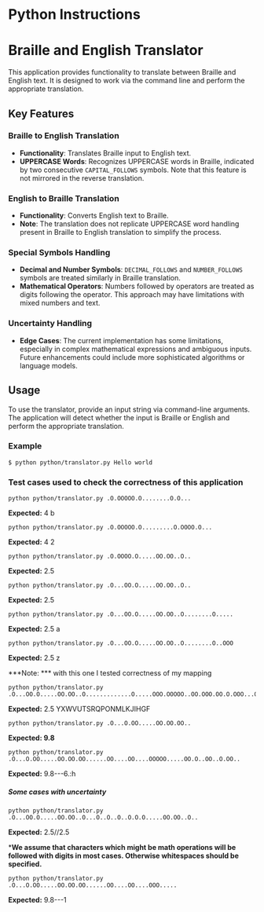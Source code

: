 # Python Instructions

# Braille and English Translator

This application provides functionality to translate between Braille and English text. It is designed to work via the command line and perform the appropriate translation.

## Key Features

### Braille to English Translation
- **Functionality**: Translates Braille input to English text.
- **UPPERCASE Words**: Recognizes UPPERCASE words in Braille, indicated by two consecutive `CAPITAL_FOLLOWS` symbols. Note that this feature is not mirrored in the reverse translation.

### English to Braille Translation
- **Functionality**: Converts English text to Braille. 
- **Note**: The translation does not replicate UPPERCASE word handling present in Braille to English translation to simplify the process.

### Special Symbols Handling
- **Decimal and Number Symbols**: `DECIMAL_FOLLOWS` and `NUMBER_FOLLOWS` symbols are treated similarly in Braille translation.
- **Mathematical Operators**: Numbers followed by operators are treated as digits following the operator. This approach may have limitations with mixed numbers and text.

### Uncertainty Handling
- **Edge Cases**: The current implementation has some limitations, especially in complex mathematical expressions and ambiguous inputs. Future enhancements could include more sophisticated algorithms or language models.

## Usage

To use the translator, provide an input string via command-line arguments. The application will detect whether the input is Braille or English and perform the appropriate translation.

### Example

```
$ python python/translator.py Hello world
```

### Test cases used to check the correctness of this application
```
python python/translator.py .O.OOOOO.O........O.O...
```
**Expected:** 4 b

```
python python/translator.py .O.OOOOO.O.........O.OOOO.O...
```

**Expected:** 4 2

```
python python/translator.py .O.OOOO.O.....OO.OO..O..
```

**Expected:** 2.5

```
python python/translator.py .O...OO.O.....OO.OO..O..
```

**Expected:** 2.5

```
python python/translator.py .O...OO.O.....OO.OO..O........O.....
```

**Expected:** 2.5 a

```
python python/translator.py .O...OO.O.....OO.OO..O........O..OOO
```

**Expected:** 2.5 z

***Note: *** with this one I tested correctness of my mapping
```
python python/translator.py .O...OO.O.....OO.OO..O.............O.....OOO.OOOOO..OO.OOO.OO.O.OOO...OO.OOOO..OO.O.O.OOO.OOOOO.OOO.O.O..OO.OO.OO.OO..O.O.O.O.O...O..OOO...OO...O.OO..OOOO..OOO...
```
**Expected:** 2.5 YXWVUTSRQPONMLKJIHGF

```
python python/translator.py .O...O.OO.....OO.OO.OO..
```

**Expected: 9.8**

```
python python/translator.py .O...O.OO.....OO.OO.OO......OO....OO....OOOOO.....OO.O..OO..O.OO..
```

**Expected:** 9.8---6.:h



##### Some cases with uncertainty

```
python python/translator.py .O...OO.O.....OO.OO..O...O..O..O..O.O.O.....OO.OO..O..
```

**Expected:** 2.5//2.5

***We assume that characters which might be math operations will be followed with digits in most cases. Otherwise whitespaces should be specified.**

```
python python/translator.py .O...O.OO.....OO.OO.OO......OO....OO....OOO.....
```

**Expected:** 9.8---1
